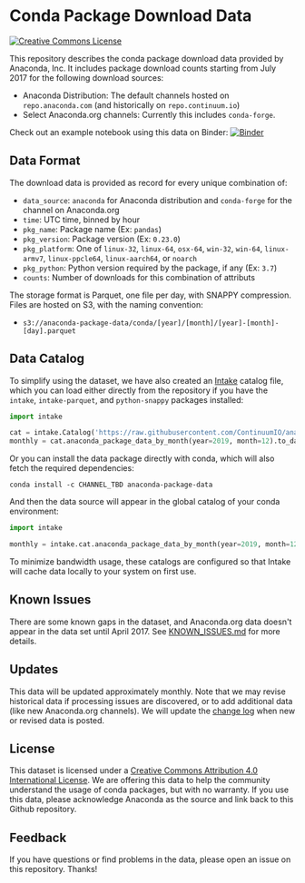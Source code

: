 # Conda Package Download Data

<a rel="license" href="http://creativecommons.org/licenses/by/4.0/"><img alt="Creative Commons License" style="border-width:0" src="https://i.creativecommons.org/l/by/4.0/88x31.png" /></a>

This repository describes the conda package download data provided by Anaconda, Inc.  It includes package download counts starting from July 2017 for the following download sources:

* Anaconda Distribution: The default channels hosted on `repo.anaconda.com` (and historically on `repo.continuum.io`)
* Select Anaconda.org channels: Currently this includes `conda-forge`.

Check out an example notebook using this data on Binder: [![Binder](https://mybinder.org/badge_logo.svg)](https://mybinder.org/v2/gh/ContinuumIO/anaconda-package-data/master?filepath=anaconda_package_data_example.ipynb)

## Data Format

The download data is provided as record for every unique combination of:

* `data_source`: `anaconda` for Anaconda distribution and `conda-forge` for the channel on Anaconda.org
* `time`: UTC time, binned by hour
* `pkg_name`: Package name (Ex: `pandas`)
* `pkg_version`: Package version (Ex: `0.23.0`)
* `pkg_platform`: One of `linux-32`, `linux-64`, `osx-64`, `win-32`, `win-64`, `linux-armv7`, `linux-ppcle64`, `linux-aarch64`, or `noarch`
* `pkg_python`: Python version required by the package, if any (Ex: `3.7`)
* `counts`: Number of downloads for this combination of attributs

The storage format is Parquet, one file per day, with SNAPPY compression.  Files are hosted on S3, with the naming convention:

  - `s3://anaconda-package-data/conda/[year]/[month]/[year]-[month]-[day].parquet`


## Data Catalog

To simplify using the dataset, we have also created an [Intake](https://intake.readthedocs.io/en/latest/) catalog file, which you can load either directly from the repository if you have the `intake`, `intake-parquet`, and `python-snappy` packages installed:

``` python
import intake

cat = intake.Catalog('https://raw.githubusercontent.com/ContinuumIO/anaconda-package-data/master/catalog/anaconda_package_data.yaml')
monthly = cat.anaconda_package_data_by_month(year=2019, month=12).to_dask()
```

Or you can install the data package directly with conda, which will also fetch the required dependencies:

```
conda install -c CHANNEL_TBD anaconda-package-data
```

And then the data source will appear in the global catalog of your conda environment:

``` python
import intake

monthly = intake.cat.anaconda_package_data_by_month(year=2019, month=12).to_dask()
```

To minimize bandwidth usage, these catalogs are configured so that Intake will cache data locally to your system on first use.


## Known Issues

There are some known gaps in the dataset, and Anaconda.org data doesn't appear in the data set until April 2017.  See [KNOWN_ISSUES.md](KNOWN_ISSUES.md) for more details.


## Updates

This data will be updated approximately monthly.  Note that we may revise historical data if processing issues are discovered, or to add additional data (like new Anaconda.org channels).  We will update the [change log](CHANGE_LOG.md) when new or revised data is posted.


## License

This dataset is licensed under a [Creative Commons Attribution 4.0 International License](https://creativecommons.org/licenses/by/4.0/).  We are offering this data to help the community understand the usage of conda packages, but with no warranty.  If you use this data, please acknowledge Anaconda as the source and link back to this Github repository.


## Feedback

If you have questions or find problems in the data, please open an issue on this repository.  Thanks!

